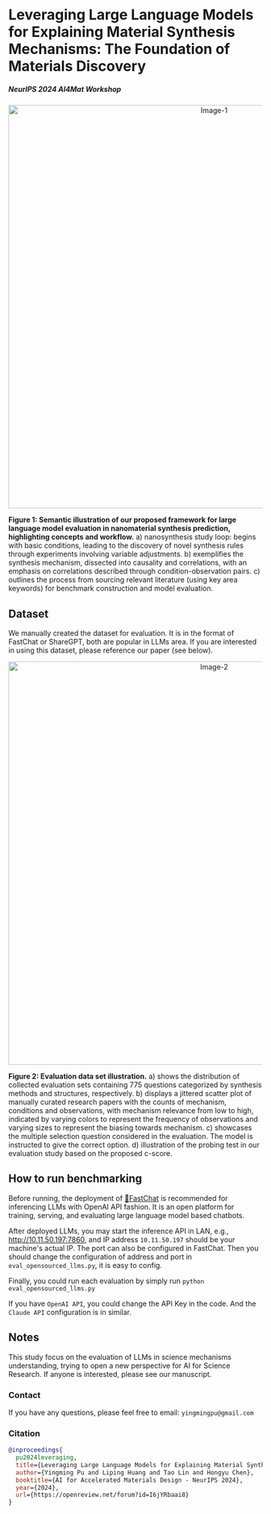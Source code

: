 # Leveraging Large Language Models for Explaining Material Synthesis Mechanisms: The Foundation of Materials Discovery
##### NeurIPS 2024 AI4Mat Workshop

<div align="center">
  <img src="assets/img.png" alt="Image-1" width="800"/>
</div>

**Figure 1: Semantic illustration of our proposed framework for large language model evaluation in nanomaterial synthesis prediction, highlighting concepts and workflow.** a) nanosynthesis study loop: begins with basic conditions, leading to the discovery of novel synthesis rules through experiments involving variable adjustments. b) exemplifies the synthesis mechanism, dissected into causality and correlations, with an emphasis on correlations described through condition-observation pairs. c) outlines the process from sourcing relevant literature (using key area keywords) for benchmark construction and model evaluation.


## Dataset

We manually created the dataset for evaluation. It is in the format of FastChat or ShareGPT, both are popular in LLMs area. If you are interested in using this dataset, please reference our paper (see below).


<div align="center">
  <img src="assets/img_1.png" alt="Image-2" width="800"/>
</div>

**Figure 2: Evaluation data set illustration.**  a) shows the distribution of collected evaluation sets containing 775 questions categorized by synthesis methods and structures, respectively. b) displays a jittered scatter plot of manually curated research papers with the counts of mechanism, conditions and observations, with mechanism relevance from low to high, indicated by varying colors to represent the frequency of observations and varying sizes to represent the biasing towards mechanism. c) showcases the multiple selection question considered in the evaluation. The model is instructed to give the correct option. d) illustration of the probing test in our evaluation study based on the proposed c-score.


## How to run benchmarking

Before running, the deployment of [🚀FastChat](https://github.com/lm-sys/FastChat) is recommended for inferencing LLMs with OpenAI API fashion. It is an open platform for training, serving, and evaluating large language model based chatbots.

After deployed LLMs, you may start the inference API in LAN, e.g., http://10.11.50.197:7860, and IP address `10.11.50.197` should be your machine's actual IP. The port can also be configured in FastChat. Then you should change the configuration of address and port in `eval_opensourced_llms.py`, it is easy to config. 

Finally, you could run each evaluation by simply run `python eval_opensourced_llms.py`

If you have `OpenAI API`, you could change the API Key in the code. And the `Claude API` configuration is in similar.


## Notes

This study focus on the evaluation of LLMs in science mechanisms understanding, trying to open a new perspective for AI for Science Research.  If anyone is interested, please see our manuscript.


### Contact

If you have any questions, please feel free to email: `yingmingpu@gmail.com`

### Citation

```bibtex
@inproceedings{
  pu2024leveraging,
  title={Leveraging Large Language Models for Explaining Material Synthesis Mechanisms: The Foundation of Materials Discovery},
  author={Yingming Pu and Liping Huang and Tao Lin and Hongyu Chen},
  booktitle={AI for Accelerated Materials Design - NeurIPS 2024},
  year={2024},
  url={https://openreview.net/forum?id=I6jYRbaai8}
}
```
